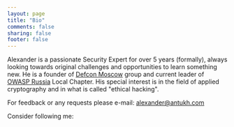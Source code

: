 ```yaml
---
layout: page
title: "Bio"
comments: false
sharing: false
footer: false
---
```

Alexander is a passionate Security Expert for over 5 years (formally), always looking towards original challenges and opportunities to learn something new.
He is a founder of <a href="defcon-moscow.org">Defcon Moscow</a> group and current leader of <a href="https://www.owasp.org/index.php/Russia">OWASP Russia</a> Local Chapter. 
His special interest is in the field of applied cryptography and in what is called "ethical hacking".

For feedback or any requests please e-mail: alexander@antukh.com

Consider following me:
<a href="https://twitter.com/c0rdis" rel="me"><i class="fa fa-twitter"></i></a>
<a href="https://www.linkedin.com/in/antukh" rel="me"><i class="fa fa-linkedin-square"></i></a>
<a href="https://keybase.io/my" rel="me"><i class="fa fa-key"></i></a>